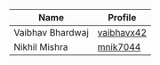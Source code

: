 | Name | Profile |
| --- | --- |
| Vaibhav Bhardwaj | [vaibhavx42](https://github.com/vaibhavx42) |
| Nikhil Mishra | [mnik7044](https://github.com/mnik7044) |

